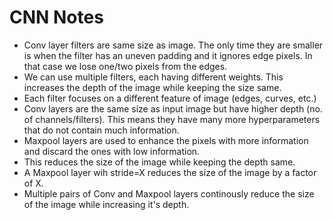 # CNN Notes

- Conv layer filters are same size as image. The only time they are smaller is when the filter has an uneven padding and it ignores edge pixels. In that case we lose one/two pixels from the edges.
- We can use multiple filters, each having different weights. This increases the depth of the image while keeping the size same.
- Each filter focuses on a different feature of image (edges, curves, etc.)
- Conv layers are the same size as input image but have higher depth (no. of channels/filters). This means they have many more hyperparameters that do not contain much information.
- Maxpool layers are used to enhance the pixels with more information and discard the ones with low information.
- This reduces the size of the image while keeping the depth same.
- A Maxpool layer wih stride=X reduces the size of the image by a factor of X.
- Multiple pairs of Conv and Maxpool layers continously reduce the size of the image while increasing it's depth.

